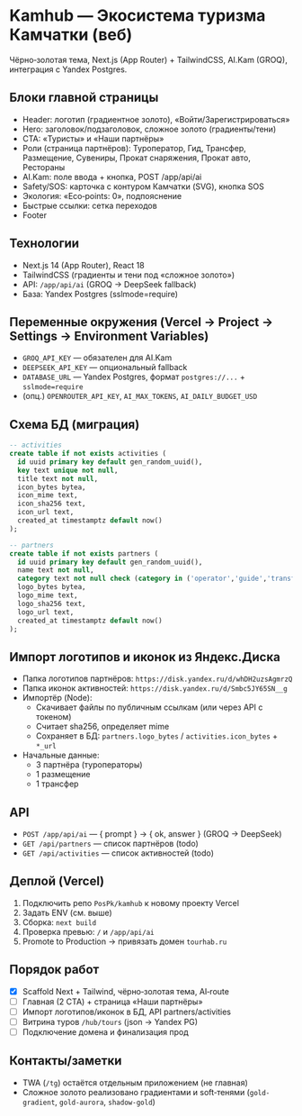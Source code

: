 # Kamhub — Экосистема туризма Камчатки (веб)

Чёрно‑золотая тема, Next.js (App Router) + TailwindCSS, AI.Kam (GROQ), интеграция с Yandex Postgres.

## Блоки главной страницы
- Header: логотип (градиентное золото), «Войти/Зарегистрироваться»
- Hero: заголовок/подзаголовок, сложное золото (градиенты/тени)
- CTA: «Туристы» и «Наши партнёры»
- Роли (страница партнёров): Туроператор, Гид, Трансфер, Размещение, Сувениры, Прокат снаряжения, Прокат авто, Рестораны
- AI.Kam: поле ввода + кнопка, POST /app/api/ai
- Safety/SOS: карточка с контуром Камчатки (SVG), кнопка SOS
- Экология: «Eco‑points: 0», подпояснение
- Быстрые ссылки: сетка переходов
- Footer

## Технологии
- Next.js 14 (App Router), React 18
- TailwindCSS (градиенты и тени под «сложное золото»)
- API: `/app/api/ai` (GROQ → DeepSeek fallback)
- База: Yandex Postgres (sslmode=require)

## Переменные окружения (Vercel → Project → Settings → Environment Variables)
- `GROQ_API_KEY` — обязателен для AI.Kam
- `DEEPSEEK_API_KEY` — опциональный fallback
- `DATABASE_URL` — Yandex Postgres, формат `postgres://...` + `sslmode=require`
- (опц.) `OPENROUTER_API_KEY`, `AI_MAX_TOKENS`, `AI_DAILY_BUDGET_USD`

## Схема БД (миграция)
```sql
-- activities
create table if not exists activities (
  id uuid primary key default gen_random_uuid(),
  key text unique not null,
  title text not null,
  icon_bytes bytea,
  icon_mime text,
  icon_sha256 text,
  icon_url text,
  created_at timestamptz default now()
);

-- partners
create table if not exists partners (
  id uuid primary key default gen_random_uuid(),
  name text not null,
  category text not null check (category in ('operator','guide','transfer','stay','souvenir','gear','cars','restaurant')),
  logo_bytes bytea,
  logo_mime text,
  logo_sha256 text,
  logo_url text,
  created_at timestamptz default now()
);
```

## Импорт логотипов и иконок из Яндекс.Диска
- Папка логотипов партнёров: `https://disk.yandex.ru/d/whDH2uzsAgmrzQ`
- Папка иконок активностей: `https://disk.yandex.ru/d/Smbc5JY65SN__g`
- Импортёр (Node):
  - Скачивает файлы по публичным ссылкам (или через API с токеном)
  - Считает sha256, определяет mime
  - Сохраняет в БД: `partners.logo_bytes` / `activities.icon_bytes` + `*_url`
- Начальные данные:
  - 3 партнёра (туроператоры)
  - 1 размещение
  - 1 трансфер

## API
- `POST /app/api/ai` — { prompt } → { ok, answer } (GROQ → DeepSeek)
- `GET /api/partners` — список партнёров (todo)
- `GET /api/activities` — список активностей (todo)

## Деплой (Vercel)
1. Подключить репо `PosPk/kamhub` к новому проекту Vercel
2. Задать ENV (см. выше)
3. Сборка: `next build`
4. Проверка превью: `/` и `/app/api/ai`
5. Promote to Production → привязать домен `tourhab.ru`

## Порядок работ
- [x] Scaffold Next + Tailwind, чёрно‑золотая тема, AI‑route
- [ ] Главная (2 CTA) + страница «Наши партнёры»
- [ ] Импорт логотипов/иконок в БД, API partners/activities
- [ ] Витрина туров `/hub/tours` (json → Yandex PG)
- [ ] Подключение домена и финализация прод

## Контакты/заметки
- TWA (`/tg`) остаётся отдельным приложением (не главная)
- Сложное золото реализовано градиентами и soft‑тенями (`gold-gradient`, `gold-aurora`, `shadow-gold`)